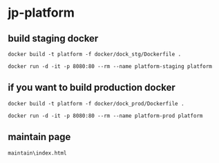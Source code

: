 # jp-platform

## build staging docker
```
docker build -t platform -f docker/dock_stg/Dockerfile .

docker run -d -it -p 8080:80 --rm --name platform-staging platform

```

## if you want to build production docker
```
docker build -t platform -f docker/dock_prod/Dockerfile .

docker run -d -it -p 8080:80 --rm --name platform-prod platform

```

## maintain page
```
maintain\index.html
```